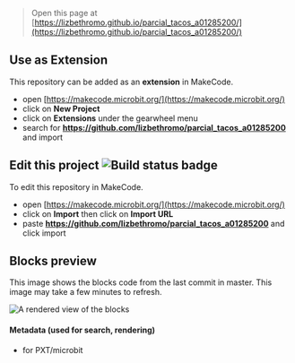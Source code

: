 
> Open this page at [https://lizbethromo.github.io/parcial_tacos_a01285200/](https://lizbethromo.github.io/parcial_tacos_a01285200/)

## Use as Extension

This repository can be added as an **extension** in MakeCode.

* open [https://makecode.microbit.org/](https://makecode.microbit.org/)
* click on **New Project**
* click on **Extensions** under the gearwheel menu
* search for **https://github.com/lizbethromo/parcial_tacos_a01285200** and import

## Edit this project ![Build status badge](https://github.com/lizbethromo/parcial_tacos_a01285200/workflows/MakeCode/badge.svg)

To edit this repository in MakeCode.

* open [https://makecode.microbit.org/](https://makecode.microbit.org/)
* click on **Import** then click on **Import URL**
* paste **https://github.com/lizbethromo/parcial_tacos_a01285200** and click import

## Blocks preview

This image shows the blocks code from the last commit in master.
This image may take a few minutes to refresh.

![A rendered view of the blocks](https://github.com/lizbethromo/parcial_tacos_a01285200/raw/master/.github/makecode/blocks.png)

#### Metadata (used for search, rendering)

* for PXT/microbit
<script src="https://makecode.com/gh-pages-embed.js"></script><script>makeCodeRender("{{ site.makecode.home_url }}", "{{ site.github.owner_name }}/{{ site.github.repository_name }}");</script>
